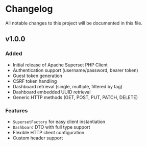 # Changelog

All notable changes to this project will be documented in this file.

## v1.0.0

### Added
- Initial release of Apache Superset PHP Client
- Authentication support (username/password, bearer token)
- Guest token generation
- CSRF token handling
- Dashboard retrieval (single, multiple, filtered by tag)
- Dashboard embedded UUID retrieval
- Generic HTTP methods (GET, POST, PUT, PATCH, DELETE)

### Features
- `SupersetFactory` for easy client instantiation
- `Dashboard` DTO with full type support
- Flexible HTTP client configuration
- Custom header support
